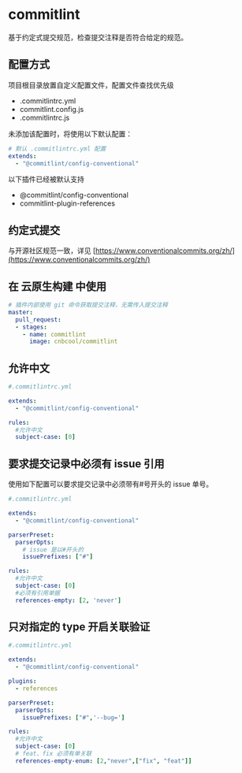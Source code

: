 # commitlint

基于约定式提交规范，检查提交注释是否符合给定的规范。

## 配置方式

项目根目录放置自定义配置文件，配置文件查找优先级

- .commitlintrc.yml
- commitlint.config.js
- .commitlintrc.js

 未添加该配置时，将使用以下默认配置：

```yaml
# 默认 .commitlintrc.yml 配置
extends:
  - "@commitlint/config-conventional"
```

以下插件已经被默认支持

- @commitlint/config-conventional
- commitlint-plugin-references

## 约定式提交

与开源社区规范一致，详见 [https://www.conventionalcommits.org/zh/](https://www.conventionalcommits.org/zh/)

## 在 云原生构建 中使用

```yaml
# 插件内部使用 git 命令获取提交注释，无需传入提交注释
master:
  pull_request:
  - stages:
    - name: commitlint
      image: cnbcool/commitlint
```

## 允许中文

```yaml
#.commitlintrc.yml

extends:
  - "@commitlint/config-conventional"

rules:
  #允许中文
  subject-case: [0]  
```

## 要求提交记录中必须有 issue 引用

使用如下配置可以要求提交记录中必须带有#号开头的 issue 单号。

```yaml
#.commitlintrc.yml

extends:
  - "@commitlint/config-conventional"

parserPreset:
  parserOpts:
    # issue 是以#开头的
    issuePrefixes: ["#"]

rules:
  #允许中文
  subject-case: [0]  
  #必须有引用单据
  references-empty: [2, 'never'] 
```

## 只对指定的 type 开启关联验证

```yaml
#.commitlintrc.yml

extends:
  - "@commitlint/config-conventional"

plugins:
  - references

parserPreset: 
  parserOpts: 
    issuePrefixes: ["#",'--bug=']  

rules:
  #允许中文
  subject-case: [0]
  # feat、fix 必须有单关联
  references-empty-enum: [2,"never",["fix", "feat"]]
    
```
